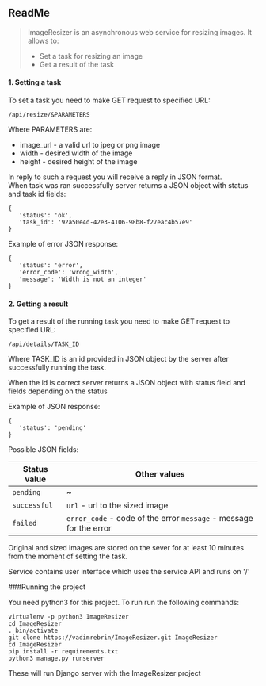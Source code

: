 ReadMe
-
>ImageResizer is an asynchronous web service for resizing images. It allows to:
>- Set a task for resizing an image
>- Get a result of the task

#### 1. Setting a task
To set a task you need to make GET request to specified URL:

`/api/resize/&PARAMETERS`

Where PARAMETERS are:
 - image_url - a valid url to jpeg or png image
 - width - desired width of the image
 - height - desired height of the image
 
 In reply to such a request you will receive a reply in JSON format.  
 When task was ran successfully server returns a JSON object with status and task id fields:
 
 ```
 {
    'status': 'ok',
    'task_id': '92a50e4d-42e3-4106-98b8-f27eac4b57e9'
 }
 ```
  
Example of error JSON response:
 ```
 {
    'status': 'error',
    'error_code': 'wrong_width',
    'message': 'Width is not an integer'
 }
 ```
 
#### 2. Getting a result
 To get a result of the running task you need to make GET request to specified URL:
 
 `/api/details/TASK_ID`
 
 Where TASK_ID is an id provided in JSON object by the server after successfully running the task.
 
 When the id is correct server returns a JSON object with status field
 and fields depending on the status
 
 Example of JSON response:
 ```
 {
    'status': 'pending'
 }
 ```
 Possible JSON fields:
 
 Status value | Other values
 ------ | ------
 `pending` | ~
 `successful` | `url` - url to the sized image
 `failed`| `error_code` - code of the error `message` - message for the error


Original and sized images are stored on the sever for at least 10 minutes from the moment
of setting the task.

  Service contains user interface which uses the service API and runs on '/'
  
  ###Running the project
  
  You need python3 for this project. To run run the following commands:
```
virtualenv -p python3 ImageResizer
cd ImageResizer
. bin/activate
git clone https://vadimrebrin/ImageResizer.git ImageResizer
cd ImageResizer
pip install -r requirements.txt
python3 manage.py runserver
```
These will run Django server with the ImageResizer project